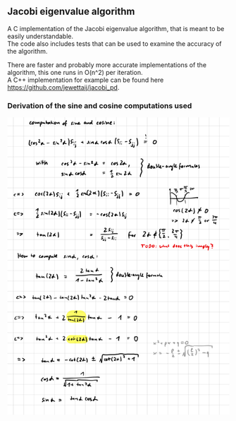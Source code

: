 ## Jacobi eigenvalue algorithm

A C implementation of the Jacobi eigenvalue algorithm, that is meant to be easily understandable.
<br/>The code also includes tests that can be used to examine the accuracy of the algorithm.

There are faster and probably more accurate implementations of the algorithm, this one runs in O(n^2) per iteration.
<br/>A C++ implementation for example can be found here https://github.com/jewettaij/jacobi_pd.

### Derivation of the sine and cosine computations used
![Sine and cosine derivation using double angle formulas and pq-formula](sin-and-cos.png)

